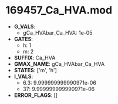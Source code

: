 # 169457_Ca_HVA.mod

- **G_VALS**:
  - gCa_HVAbar_Ca_HVA: 1e-05
- **GATES**:
  - h: 1
  - m: 2
- **SUFFIX**: Ca_HVA
- **GMAX_NAME**: gCa_HVAbar_Ca_HVA
- **STATES**: ['m', 'h']
- **I_VALS**:
  - 6.3: 9.999999999990971e-06
  - 37: 9.999999999990971e-06
- **ERROR_FLAGS**: []
